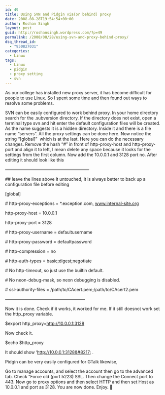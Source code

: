 ```yaml
---
id: 49
title: Using SVN and Pidgin via(or behind) proxy
date: 2008-08-28T19:54:54+00:00
author: Roshan Singh
layout: post
guid: http://roshansingh.wordpress.com/?p=49
permalink: /2008/08/28/using-svn-and-proxy-behind-proxy/
dsq_thread_id:
  - "950827031"
categories:
  - Linux
tags:
  - Linux
  - pidgin
  - proxy setting
  - svn
---
```

As our college has installed new proxy server, it has become difficult for people to use Linux. So I spent some time and then found out ways to resolve some problems.

SVN can be easily configured to work behind proxy. In your home directory search for the .subversion directory. If the directory does not exist, open a terminal type svn and hit enter the default configuration files will be created. As the name suggests it is a hidden directory. Inside it and there is a file name &#8220;servers&#8221;. All the proxy settings can be done here. Now notice the string &#8220;[global]&#8221;  which is at the last. Here you can do the necessary changes. Remove the hash &#8220;#&#8221; in front of http-proxy-host and http-proxy-port and align it to left, I mean delete any space because it looks for the settings from the first column. Now add the 10.0.0.1 and 3128 port no. After editing it should look like this

&#8212;&#8212;&#8212;&#8212;&#8212;&#8212;&#8212;&#8212;&#8212;&#8212;&#8212;&#8212;&#8212;&#8212;&#8212;&#8212;&#8212;&#8212;&#8212;&#8211;

\## leave the lines above it untouched, it is always better to back up a configuration file before editing

[global]
  
\# http-proxy-exceptions = *.exception.com, www.internal-site.org
  
http-proxy-host = 10.0.0.1
  
http-proxy-port = 3128
  
\# http-proxy-username = defaultusername
  
\# http-proxy-password = defaultpassword
  
\# http-compression = no
  
\# http-auth-types = basic;digest;negotiate
  
\# No http-timeout, so just use the builtin default.
  
\# No neon-debug-mask, so neon debugging is disabled.
  
\# ssl-authority-files = /path/to/CAcert.pem;/path/to/CAcert2.pem
  
&#8212;&#8212;&#8212;&#8212;&#8212;&#8212;&#8212;&#8212;&#8212;&#8212;&#8212;&#8212;&#8212;&#8212;&#8212;&#8212;&#8212;&#8212;&#8211;

Now it is done. Check if it works, it worked for me. If it still doesnot work set the http_proxy variable.

$export http_proxy=http://10.0.0.1:3128

Now check it.

$echo $http_proxy

It should show &#8216;http://10.0.0.1:3128&#8217; .

Pidgin can be very easily configured for GTalk likewise,

Go to manage accounts, and select the account then go to the advanced tab. Check &#8220;Force old (port 5223) SSL. Then change the Connect port to 443. Now go to proxy options and then select HTTP and then set Host as 10.0.0.1 and port as 3128. You are now done. Enjoy. 🙂